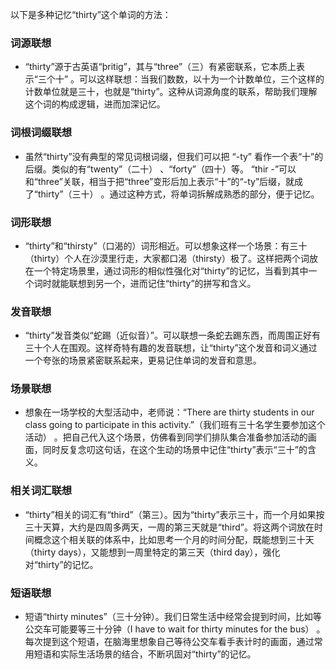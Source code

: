 以下是多种记忆“thirty”这个单词的方法：

### 词源联想
 - “thirty”源于古英语“þritig”，其与“three”（三）有紧密联系，它本质上表示“三个十” 。可以这样联想：当我们数数，以十为一个计数单位，三个这样的计数单位就是三十，也就是“thirty”。这种从词源角度的联系，帮助我们理解这个词的构成逻辑，进而加深记忆。

### 词根词缀联想
 - 虽然“thirty”没有典型的常见词根词缀，但我们可以把 “-ty” 看作一个表“十”的后缀。类似的有“twenty”（二十） 、“forty”（四十）等。 “thir -”可以和“three”关联，相当于把“three”变形后加上表示“十”的“-ty”后缀，就成了“thirty”（三十） 。通过这种方式，将单词拆解成熟悉的部分，便于记忆。

### 词形联想
 - “thirty”和“thirsty”（口渴的）词形相近。可以想象这样一个场景：有三十（thirty）个人在沙漠里行走，大家都口渴（thirsty）极了。这样把两个词放在一个特定场景里，通过词形的相似性强化对“thirty”的记忆，当看到其中一个词时就能联想到另一个，进而记住“thirty”的拼写和含义。

### 发音联想
 - “thirty”发音类似“蛇踢（近似音）”。可以联想一条蛇去踢东西，而周围正好有三十个人在围观。这样奇特有趣的发音联想，让“thirty”这个发音和词义通过一个夸张的场景紧密联系起来，更易记住单词的发音和意思。

### 场景联想
 - 想象在一场学校的大型活动中，老师说：“There are thirty students in our class going to participate in this activity.”（我们班有三十名学生要参加这个活动） 。把自己代入这个场景，仿佛看到同学们排队集合准备参加活动的画面，同时反复念叨这句话，在这个生动的场景中记住“thirty”表示“三十”的含义。

### 相关词汇联想
 - “thirty”相关的词汇有“third”（第三）。因为“thirty”表示三十，而一个月如果按三十天算，大约是四周多两天，一周的第三天就是“third”。将这两个词放在时间概念这个相关联的体系中，比如思考一个月的时间分配，既能想到三十天（thirty days），又能想到一周里特定的第三天（third day），强化对“thirty”的记忆。

### 短语联想
 - 短语“thirty minutes”（三十分钟）。我们日常生活中经常会提到时间，比如等公交车可能要等三十分钟（I have to wait for thirty minutes for the bus） 。每次提到这个短语，在脑海里想象自己等待公交车看手表计时的画面，通过常用短语和实际生活场景的结合，不断巩固对“thirty”的记忆。 